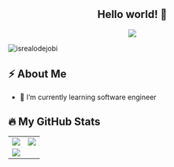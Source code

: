 <h2 align="center">Hello world! 👋</h2>

<!-- Animation Typing -->

<p align="center">
  <a href="https://github.com/DenverCoder1/readme-typing-svg"><img src="https://readme-typing-svg.herokuapp.com?font=Fira+Code&pause=1100&width=500&lines=I'm+Juan+Esteban+Parra.;I'm+a+Backend+Developer.;"></a>
</p>

<!-- Animation Typing: END -->

<!-- Profile Views -->

<p align="left">
  <img src="https://komarev.com/ghpvc/?username=Juanes527&label=Profile%20views&color=0e75b6&style=flat" alt="isrealodejobi" />
</p>

<!-- Profile Views: END -->

<!-- About me section -->

<h2>⚡️ About Me</h2>

- 🌱 I’m currently learning software engineer

  <!-- About me section: END -->
  
  <!-- Github Stats -->

## :fire: My GitHub Stats

<table>
    <tr>
        <td>
            <img src="https://github-readme-streak-stats.herokuapp.com/?user=Juanes527&&theme=swift"/>
        </td> 
                <td>
            <img src="https://github-readme-stats.vercel.app/api/top-langs?username=Juanes527&show_icons=true&locale=en&layout=compact&theme=swift"/>
        </td>
    </tr>
    <tr>
        <td>
            <img src="https://github-readme-stats.vercel.app/api?username=Juanes527&count_private=true&show_icons=true&theme=swift"/>
        </td>
    </tr>
</table>
